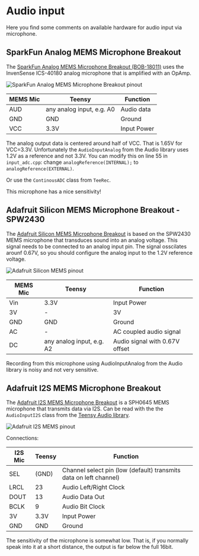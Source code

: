 # Audio input

Here you find some comments on available hardware for audio input via
microphone.


## SparkFun Analog MEMS Microphone Breakout

The [SparkFun Analog MEMS Microphone Breakout
(BOB-18011)](https://www.sparkfun.com/products/18011) uses the
InvenSense ICS-40180 analog microphone that is amplified with an
OpAmp.

![SparkFun Analog MEMS Microphone Breakout pinout](https://cdn.sparkfun.com//assets/parts/1/7/2/2/1/18011-SparkFun_Analog_MEMS_Microphone_Breakout_-_ICS-40180-02.jpg)

| MEMS Mic | Teensy                      | Function    |
| -------- | --------------------------- | ----------- |
| AUD      | any analog input, e.g. A0   | Audio data  |
| GND      | GND                         | Ground      |
| VCC      | 3.3V                        | Input Power |

The analog output data is centered around half of VCC. That is 1.65V
for VCC=3.3V. Unfortunately the `AudioInputAnalog` from the Audio
library uses 1.2V as a reference and not 3.3V. You can modify this on
line 55 in `input_adc.cpp`: change `analogReference(INTERNAL);` to
`analogReference(EXTERNAL)`.

Or use the `ContinousADC` class from `TeeRec`.

This microphone has a nice sensitivity!


## Adafruit Silicon MEMS Microphone Breakout - SPW2430

The [Adafruit Silicon MEMS Microphone
Breakout](https://www.adafruit.com/product/2716) is based on the
SPW2430 MEMS microphone that transduces sound into an analog
voltage. This signal needs to be connected to an analog input pin.
The signal osscilates arounf 0.67V, so you should configure the analog
input to the 1.2V reference voltage.

![Adafruit Silicon MEMS pinout](https://cdn-shop.adafruit.com/970x728/2716-06.jpg)

| MEMS Mic | Teensy                    | Function                |
| -------- | ------------------------- | ----------------------- |
| Vin      | 3.3V                      | Input Power             |
| 3V       | -                         | 3V                      |
| GND      | GND                       | Ground                  |
| AC       | -                         | AC coupled audio signal |
| DC       | any analog input, e.g. A2 | Audio signal with 0.67V offset |

Recording from this microphone using AudioInputAnalog from the Audio
library is noisy and not very sensitive.


## Adafruit I2S MEMS Microphone Breakout

The [Adafruit I2S MEMS Microphone
Breakout](https://learn.adafruit.com/adafruit-i2s-mems-microphone-breakout)
is a SPH0645 MEMS microphone that transmits data via I2S. Can be read
with the the `AudioInputI2S` class from the [Teensy Audio
library](https://github.com/PaulStoffregen/Audio).

![Adafruit I2S MEMS
 pinout](https://cdn-learn.adafruit.com/guides/cropped_images/000/001/592/medium640/pintou.jpg?1520544902)

Connections:

| I2S Mic  | Teensy                      | Function               |
| -------- | --------------------------- | ---------------------- |
| SEL      | (GND) | Channel select pin (low (default) transmits data on left channel) |
| LRCL     | 23                          | Audio Left/Right Clock |
| DOUT     | 13                          | Audio Data Out         |
| BCLK     | 9                           | Audio Bit Clock        |
| 3V       | 3.3V                        | Input Power            |
| GND      | GND                         | Ground                 |

The sensitivity of the microphone is somewhat low. That is, if you
normally speak into it at a short distance, the output is far below
the full 16bit.

